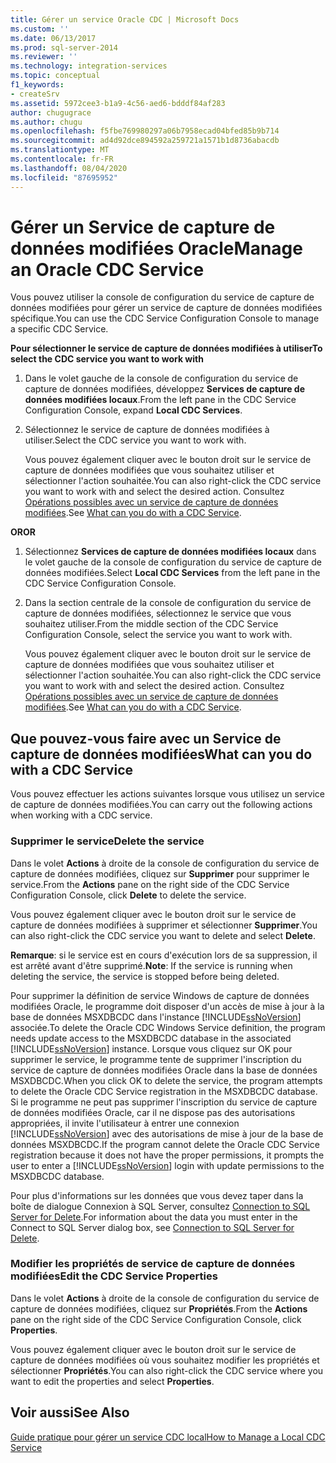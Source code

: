 ```yaml
---
title: Gérer un service Oracle CDC | Microsoft Docs
ms.custom: ''
ms.date: 06/13/2017
ms.prod: sql-server-2014
ms.reviewer: ''
ms.technology: integration-services
ms.topic: conceptual
f1_keywords:
- createSrv
ms.assetid: 5972cee3-b1a9-4c56-aed6-bdddf84af283
author: chugugrace
ms.author: chugu
ms.openlocfilehash: f5fbe769980297a06b7958ecad04bfed85b9b714
ms.sourcegitcommit: ad4d92dce894592a259721a1571b1d8736abacdb
ms.translationtype: MT
ms.contentlocale: fr-FR
ms.lasthandoff: 08/04/2020
ms.locfileid: "87695952"
---
```

# <a name="manage-an-oracle-cdc-service"></a><span data-ttu-id="ae59f-102">Gérer un Service de capture de données modifiées Oracle</span><span class="sxs-lookup"><span data-stu-id="ae59f-102">Manage an Oracle CDC Service</span></span>
  <span data-ttu-id="ae59f-103">Vous pouvez utiliser la console de configuration du service de capture de données modifiées pour gérer un service de capture de données modifiées spécifique.</span><span class="sxs-lookup"><span data-stu-id="ae59f-103">You can use the CDC Service Configuration Console to manage a specific CDC Service.</span></span>  
  
 <span data-ttu-id="ae59f-104">**Pour sélectionner le service de capture de données modifiées à utiliser**</span><span class="sxs-lookup"><span data-stu-id="ae59f-104">**To select the CDC service you want to work with**</span></span>  
  
1.  <span data-ttu-id="ae59f-105">Dans le volet gauche de la console de configuration du service de capture de données modifiées, développez **Services de capture de données modifiées locaux**.</span><span class="sxs-lookup"><span data-stu-id="ae59f-105">From the left pane in the CDC Service Configuration Console, expand **Local CDC Services**.</span></span>  
  
2.  <span data-ttu-id="ae59f-106">Sélectionnez le service de capture de données modifiées à utiliser.</span><span class="sxs-lookup"><span data-stu-id="ae59f-106">Select the CDC service you want to work with.</span></span>  
  
     <span data-ttu-id="ae59f-107">Vous pouvez également cliquer avec le bouton droit sur le service de capture de données modifiées que vous souhaitez utiliser et sélectionner l'action souhaitée.</span><span class="sxs-lookup"><span data-stu-id="ae59f-107">You can also right-click the CDC service you want to work with and select the desired action.</span></span> <span data-ttu-id="ae59f-108">Consultez [Opérations possibles avec un service de capture de données modifiées](manage-an-oracle-cdc-service.md#BKMK_WhatcandowithCDCService).</span><span class="sxs-lookup"><span data-stu-id="ae59f-108">See [What can you do with a CDC Service](manage-an-oracle-cdc-service.md#BKMK_WhatcandowithCDCService).</span></span>  
  
 <span data-ttu-id="ae59f-109">**OR**</span><span class="sxs-lookup"><span data-stu-id="ae59f-109">**OR**</span></span>  
  
1.  <span data-ttu-id="ae59f-110">Sélectionnez **Services de capture de données modifiées locaux** dans le volet gauche de la console de configuration du service de capture de données modifiées.</span><span class="sxs-lookup"><span data-stu-id="ae59f-110">Select **Local CDC Services** from the left pane in the CDC Service Configuration Console.</span></span>  
  
2.  <span data-ttu-id="ae59f-111">Dans la section centrale de la console de configuration du service de capture de données modifiées, sélectionnez le service que vous souhaitez utiliser.</span><span class="sxs-lookup"><span data-stu-id="ae59f-111">From the middle section of the CDC Service Configuration Console, select the service you want to work with.</span></span>  
  
     <span data-ttu-id="ae59f-112">Vous pouvez également cliquer avec le bouton droit sur le service de capture de données modifiées que vous souhaitez utiliser et sélectionner l'action souhaitée.</span><span class="sxs-lookup"><span data-stu-id="ae59f-112">You can also right-click the CDC service you want to work with and select the desired action.</span></span> <span data-ttu-id="ae59f-113">Consultez [Opérations possibles avec un service de capture de données modifiées](manage-an-oracle-cdc-service.md#BKMK_WhatcandowithCDCService).</span><span class="sxs-lookup"><span data-stu-id="ae59f-113">See [What can you do with a CDC Service](manage-an-oracle-cdc-service.md#BKMK_WhatcandowithCDCService).</span></span>  
  
##  <a name="what-can-you-do-with-a-cdc-service"></a><a name="BKMK_WhatcandowithCDCService"></a> <span data-ttu-id="ae59f-114">Que pouvez-vous faire avec un Service de capture de données modifiées</span><span class="sxs-lookup"><span data-stu-id="ae59f-114">What can you do with a CDC Service</span></span>  
 <span data-ttu-id="ae59f-115">Vous pouvez effectuer les actions suivantes lorsque vous utilisez un service de capture de données modifiées.</span><span class="sxs-lookup"><span data-stu-id="ae59f-115">You can carry out the following actions when working with a CDC service.</span></span>  
  
### <a name="delete-the-service"></a><span data-ttu-id="ae59f-116">Supprimer le service</span><span class="sxs-lookup"><span data-stu-id="ae59f-116">Delete the service</span></span>  
 <span data-ttu-id="ae59f-117">Dans le volet **Actions** à droite de la console de configuration du service de capture de données modifiées, cliquez sur **Supprimer** pour supprimer le service.</span><span class="sxs-lookup"><span data-stu-id="ae59f-117">From the **Actions** pane on the right side of the CDC Service Configuration Console, click **Delete** to delete the service.</span></span>  
  
 <span data-ttu-id="ae59f-118">Vous pouvez également cliquer avec le bouton droit sur le service de capture de données modifiées à supprimer et sélectionner **Supprimer**.</span><span class="sxs-lookup"><span data-stu-id="ae59f-118">You can also right-click the CDC service you want to delete and select **Delete**.</span></span>  
  
 <span data-ttu-id="ae59f-119">**Remarque**: si le service est en cours d'exécution lors de sa suppression, il est arrêté avant d'être supprimé.</span><span class="sxs-lookup"><span data-stu-id="ae59f-119">**Note**: If the service is running when deleting the service, the service is stopped before being deleted.</span></span>  
  
 <span data-ttu-id="ae59f-120">Pour supprimer la définition de service Windows de capture de données modifiées Oracle, le programme doit disposer d'un accès de mise à jour à la base de données MSXDBCDC dans l'instance [!INCLUDE[ssNoVersion](../../includes/ssnoversion-md.md)] associée.</span><span class="sxs-lookup"><span data-stu-id="ae59f-120">To delete the Oracle CDC Windows Service definition, the program needs update access to the MSXDBCDC database in the associated [!INCLUDE[ssNoVersion](../../includes/ssnoversion-md.md)] instance.</span></span> <span data-ttu-id="ae59f-121">Lorsque vous cliquez sur OK pour supprimer le service, le programme tente de supprimer l'inscription du service de capture de données modifiées Oracle dans la base de données MSXDBCDC.</span><span class="sxs-lookup"><span data-stu-id="ae59f-121">When you click OK to delete the service, the program attempts to delete the Oracle CDC Service registration in the MSXDBCDC database.</span></span> <span data-ttu-id="ae59f-122">Si le programme ne peut pas supprimer l'inscription du service de capture de données modifiées Oracle, car il ne dispose pas des autorisations appropriées, il invite l'utilisateur à entrer une connexion [!INCLUDE[ssNoVersion](../../includes/ssnoversion-md.md)] avec des autorisations de mise à jour de la base de données MSXDBCDC.</span><span class="sxs-lookup"><span data-stu-id="ae59f-122">If the program cannot delete the Oracle CDC Service registration because it does not have the proper permissions, it prompts the user to enter a [!INCLUDE[ssNoVersion](../../includes/ssnoversion-md.md)] login with update permissions to the MSXDBCDC database.</span></span>  
  
 <span data-ttu-id="ae59f-123">Pour plus d'informations sur les données que vous devez taper dans la boîte de dialogue Connexion à SQL Server, consultez [Connection to SQL Server for Delete](connection-to-sql-server-for-delete.md).</span><span class="sxs-lookup"><span data-stu-id="ae59f-123">For information about the data you must enter in the Connect to SQL Server dialog box, see [Connection to SQL Server for Delete](connection-to-sql-server-for-delete.md).</span></span>  
  
### <a name="edit-the-cdc-service-properties"></a><span data-ttu-id="ae59f-124">Modifier les propriétés de service de capture de données modifiées</span><span class="sxs-lookup"><span data-stu-id="ae59f-124">Edit the CDC Service Properties</span></span>  
 <span data-ttu-id="ae59f-125">Dans le volet **Actions** à droite de la console de configuration du service de capture de données modifiées, cliquez sur **Propriétés**.</span><span class="sxs-lookup"><span data-stu-id="ae59f-125">From the **Actions** pane on the right side of the CDC Service Configuration Console, click **Properties**.</span></span>  
  
 <span data-ttu-id="ae59f-126">Vous pouvez également cliquer avec le bouton droit sur le service de capture de données modifiées où vous souhaitez modifier les propriétés et sélectionner **Propriétés**.</span><span class="sxs-lookup"><span data-stu-id="ae59f-126">You can also right-click the CDC service where you want to edit the properties and select **Properties**.</span></span>  
  
## <a name="see-also"></a><span data-ttu-id="ae59f-127">Voir aussi</span><span class="sxs-lookup"><span data-stu-id="ae59f-127">See Also</span></span>  
 [<span data-ttu-id="ae59f-128">Guide pratique pour gérer un service CDC local</span><span class="sxs-lookup"><span data-stu-id="ae59f-128">How to Manage a Local CDC Service</span></span>](how-to-manage-a-local-cdc-service.md)  
